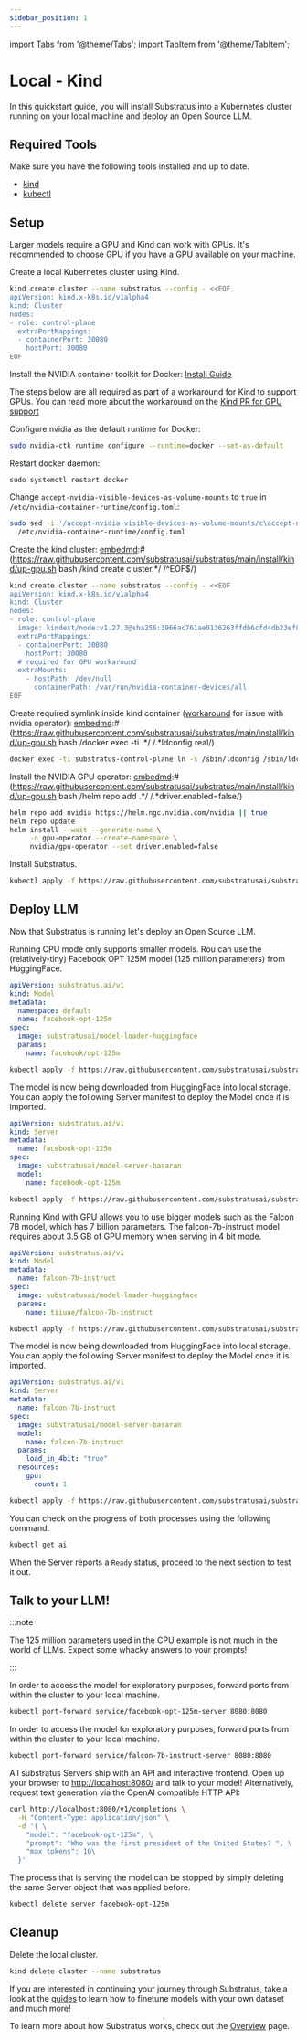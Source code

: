 ```yaml
---
sidebar_position: 1
---
```


import Tabs from '@theme/Tabs';
import TabItem from '@theme/TabItem';

# Local - Kind

In this quickstart guide, you will install Substratus into a Kubernetes cluster running on your local machine and deploy an Open Source LLM.

## Required Tools

Make sure you have the following tools installed and up to date.

* [kind](https://kind.sigs.k8s.io/docs/user/quick-start/#installation)
* [kubectl](https://kubernetes.io/docs/tasks/tools/#kubectl)

## Setup
Larger models require a GPU and Kind can work with GPUs.
It's recommended to choose GPU if you have a GPU available on your machine.

<Tabs groupId="kind-mode" queryString>
  <TabItem value="cpu" label="CPU" default>

Create a local Kubernetes cluster using Kind.

[embedmd]:# (https://raw.githubusercontent.com/substratusai/substratus/main/install/kind/up.sh bash /kind.*/ $)
```bash
kind create cluster --name substratus --config - <<EOF
apiVersion: kind.x-k8s.io/v1alpha4
kind: Cluster
nodes:
- role: control-plane
  extraPortMappings:
  - containerPort: 30080
    hostPort: 30080
EOF
```

  </TabItem>
  <TabItem value="gpu" label="GPU">

Install the NVIDIA container toolkit for Docker: [Install Guide](https://docs.nvidia.com/datacenter/cloud-native/container-toolkit/latest/install-guide.html)

The steps below are all required as part of a workaround for Kind to
support GPUs. You can read more about the workaround on the [Kind PR
for GPU support](https://github.com/kubernetes-sigs/kind/pull/3257#issuecomment-1607287275)

Configure nvidia as the default runtime for Docker:
```bash
sudo nvidia-ctk runtime configure --runtime=docker --set-as-default
```

Restart docker daemon:
```
sudo systemctl restart docker
```

Change `accept-nvidia-visible-devices-as-volume-mounts` to `true` in `/etc/nvidia-container-runtime/config.toml`:
```bash
sudo sed -i '/accept-nvidia-visible-devices-as-volume-mounts/c\accept-nvidia-visible-devices-as-volume-mounts = true' \
  /etc/nvidia-container-runtime/config.toml
```

Create the kind cluster:
[embedmd]:# (https://raw.githubusercontent.com/substratusai/substratus/main/install/kind/up-gpu.sh bash /kind create cluster.*/ /^EOF$/)
```bash
kind create cluster --name substratus --config - <<EOF
apiVersion: kind.x-k8s.io/v1alpha4
kind: Cluster
nodes:
- role: control-plane
  image: kindest/node:v1.27.3@sha256:3966ac761ae0136263ffdb6cfd4db23ef8a83cba8a463690e98317add2c9ba72
  extraPortMappings:
  - containerPort: 30080
    hostPort: 30080
  # required for GPU workaround
  extraMounts:
    - hostPath: /dev/null
      containerPath: /var/run/nvidia-container-devices/all
EOF
```

Create required symlink inside kind container ([workaround](https://github.com/NVIDIA/nvidia-docker/issues/614#issuecomment-423991632) for issue with nvidia operator):
[embedmd]:# (https://raw.githubusercontent.com/substratusai/substratus/main/install/kind/up-gpu.sh bash /docker exec -ti .*/ /.*ldconfig.real/)
```bash
docker exec -ti substratus-control-plane ln -s /sbin/ldconfig /sbin/ldconfig.real
```

Install the NVIDIA GPU operator:
[embedmd]:# (https://raw.githubusercontent.com/substratusai/substratus/main/install/kind/up-gpu.sh bash /helm repo add .*/ /.*driver.enabled=false/)
```bash
helm repo add nvidia https://helm.ngc.nvidia.com/nvidia || true
helm repo update
helm install --wait --generate-name \
     -n gpu-operator --create-namespace \
     nvidia/gpu-operator --set driver.enabled=false
```


  </TabItem>

</Tabs>

Install Substratus.

```bash
kubectl apply -f https://raw.githubusercontent.com/substratusai/substratus/main/install/kind/manifests.yaml
```

## Deploy LLM
Now that Substratus is running let's deploy an Open Source LLM.

<Tabs groupId="kind-mode" queryString>
  <TabItem value="cpu" label="CPU" default>

Running CPU mode only supports smaller models. Rou can use the (relatively-tiny) Facebook OPT 125M model (125 million parameters) from HuggingFace.

[embedmd]:# (https://raw.githubusercontent.com/substratusai/substratus/main/examples/facebook-opt-125m/base-model.yaml yaml)
```yaml
apiVersion: substratus.ai/v1
kind: Model
metadata:
  namespace: default
  name: facebook-opt-125m
spec:
  image: substratusai/model-loader-huggingface
  params:
    name: facebook/opt-125m
```

```bash
kubectl apply -f https://raw.githubusercontent.com/substratusai/substratus/main/examples/facebook-opt-125m/base-model.yaml
```

The model is now being downloaded from HuggingFace into local storage.
You can apply the following Server manifest to deploy the Model once it is imported.

[embedmd]:# (https://raw.githubusercontent.com/substratusai/substratus/main/examples/facebook-opt-125m/base-server.yaml yaml)
```yaml
apiVersion: substratus.ai/v1
kind: Server
metadata:
  name: facebook-opt-125m
spec:
  image: substratusai/model-server-basaran
  model:
    name: facebook-opt-125m
```

```bash
kubectl apply -f https://raw.githubusercontent.com/substratusai/substratus/main/examples/facebook-opt-125m/base-server.yaml
```

  </TabItem>
  <TabItem value="gpu" label="GPU">

Running Kind with GPU allows you to use bigger models such as the Falcon 7B model, which
has 7 billion parameters. The falcon-7b-instruct model requires about 3.5 GB of
GPU memory when serving in 4 bit mode.

[embedmd]:# (https://raw.githubusercontent.com/substratusai/substratus/main/examples/falcon-7b-instruct/base-model.yaml yaml)
```yaml
apiVersion: substratus.ai/v1
kind: Model
metadata:
  name: falcon-7b-instruct
spec:
  image: substratusai/model-loader-huggingface
  params:
    name: tiiuae/falcon-7b-instruct
```

```bash
kubectl apply -f https://raw.githubusercontent.com/substratusai/substratus/main/examples/falcon-7b-instruct/base-model.yaml
```

The model is now being downloaded from HuggingFace into local storage.
You can apply the following Server manifest to deploy the Model once it is imported.

[embedmd]:# (https://raw.githubusercontent.com/substratusai/substratus/main/examples/falcon-7b-instruct/server-4bit-any-gpu.yaml yaml)
```yaml
apiVersion: substratus.ai/v1
kind: Server
metadata:
  name: falcon-7b-instruct
spec:
  image: substratusai/model-server-basaran
  model:
    name: falcon-7b-instruct
  params:
    load_in_4bit: "true"
  resources:
    gpu:
      count: 1
```

```bash
kubectl apply -f https://raw.githubusercontent.com/substratusai/substratus/main/examples/falcon-7b-instruct/server-4bit-any-gpu.yaml
```

  </TabItem>
</Tabs>

You can check on the progress of both processes using the following command.


```bash
kubectl get ai
```

When the Server reports a `Ready` status, proceed to the next section to test it out.

## Talk to your LLM!

<Tabs groupId="kind-mode" queryString>
  <TabItem value="cpu" label="CPU" default>

:::note

The 125 million parameters used in the CPU example is not much in the world of LLMs. Expect some whacky answers to your prompts!

:::

In order to access the model for exploratory purposes, forward ports from within the cluster to your local machine.

```bash
kubectl port-forward service/facebook-opt-125m-server 8080:8080
```

  </TabItem>
  <TabItem value="gpu" label="GPU">

In order to access the model for exploratory purposes, forward ports from within the cluster to your local machine.

```bash
kubectl port-forward service/falcon-7b-instruct-server 8080:8080
```
  </TabItem>

</Tabs>

All substratus Servers ship with an API and interactive frontend. Open up your browser to [http://localhost:8080/](http://localhost:8080/) and talk to your model! Alternatively, request text generation via the OpenAI compatible HTTP API:


```bash
curl http://localhost:8080/v1/completions \
  -H "Content-Type: application/json" \
  -d '{ \
    "model": "facebook-opt-125m", \
    "prompt": "Who was the first president of the United States? ", \
    "max_tokens": 10\
  }'
```


The process that is serving the model can be stopped by simply deleting the same Server object that was applied before.

```bash
kubectl delete server facebook-opt-125m
```

## Cleanup

Delete the local cluster.

[embedmd]:# (https://raw.githubusercontent.com/substratusai/substratus/main/install/kind/down.sh bash /kind.*/ $)
```bash
kind delete cluster --name substratus
```

If you are interested in continuing your journey through Substratus, take a look at the [guides](../category/guides) to learn how to finetune models with your own dataset and much more!

To learn more about how Substratus works, check out the [Overview](../overview.md) page.

